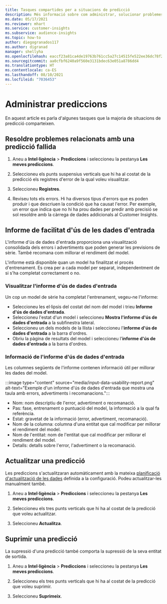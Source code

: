 ```yaml
---
title: Tasques compartides per a situacions de predicció
description: Més informació sobre com administrar, solucionar problemes i millor les prediccions.
ms.date: 05/17/2021
ms.reviewer: mhart
ms.service: customer-insights
ms.subservice: audience-insights
ms.topic: how-to
author: diegogranados117
ms.author: digranad
manager: shellyha
ms.openlocfilehash: eaccf23a81ca4de19763b761cc5a27c14515fe522ee36dc78f294208b681966e
ms.sourcegitcommit: aa0cfbf6240a9f560e3131bdec63e051a8786dd4
ms.translationtype: HT
ms.contentlocale: ca-ES
ms.lasthandoff: 08/10/2021
ms.locfileid: "7036453"
---
```

# <a name="manage-predictions"></a>Administrar prediccions

En aquest article es parla d'algunes tasques que la majoria de situacions de predicció comparteixen.

## <a name="troubleshoot-a-failed-prediction"></a>Resoldre problemes relacionats amb una predicció fallida

1. Aneu a **Intel·ligència** > **Prediccions** i seleccioneu la pestanya **Les meves prediccions**.

1. Seleccioneu els punts suspensius verticals que hi ha al costat de la predicció els registres d'error de la qual voleu visualitzar.

1. Seleccioneu **Registres**.

1. Reviseu tots els errors. Hi ha diversos tipus d'errors que es poden produir i que descriuen la condició que ha causat l'error. Per exemple, un error que indica que no hi ha prou dades per predir amb precisió se sol resoldre amb la càrrega de dades addicionals al Customer Insights.

## <a name="input-data-usability-report"></a>Informe de facilitat d'ús de les dades d'entrada

L'informe d'ús de dades d'entrada proporciona una visualització consolidada dels errors i advertiments que poden generar les previsions de sèrie. També recomana com millorar el rendiment del model.

L'informe està disponible quan un model ha finalitzat el procés d'entrenament. Es crea per a cada model per separat, independentment de si s'ha completat correctament o no.

### <a name="view-the-input-data-usability-report"></a>Visualitzar l'informe d'ús de dades d'entrada

Un cop un model de sèrie ha completat l'entrenament, vegeu-ne l'informe:
- Seleccioneu les el·lipsis del costat del nom del model i trieu **Informe d'ús de dades d'entrada**.
- Seleccioneu l'estat d'un model i seleccioneu **Mostra l'informe d'ús de dades d'entrada** a la subfinestra lateral.
- Seleccioneu un dels models de la llista i seleccioneu l'**informe d'ús de dades d'entrada** a la barra d'ordres.
- Obriu la pàgina de resultats del model i seleccioneu l'**informe d'ús de dades d'entrada** a la barra d'ordres.

### <a name="information-in-the-input-data-usability-report"></a>Informació de l'informe d'ús de dades d'entrada

Les columnes següents de l'informe contenen informació útil per millorar les dades del model.

:::image type="content" source="media/input-data-usability-report.png" alt-text="Exemple d'un informe d'ús de dades d'entrada que mostra una taula amb errors, advertiments i recomanacions.":::

- Nom: nom descriptiu de l'error, advertiment o recomanació.
- Pas: fase, entrenament o puntuació del model, la informació a la qual fa referència.
- Estat: gravetat de la informació (error, advertiment, recomanació).
- Nom de la columna: columna d'una entitat que cal modificar per millorar el rendiment del model.
- Nom de l'entitat: nom de l'entitat que cal modificar per millorar el rendiment del model.
- Detalls: detalls sobre l'error, l'advertiment o la recomanació.

## <a name="refresh-a-prediction"></a>Actualitzar una predicció

Les prediccions s'actualitzaran automàticament amb la mateixa [planificació d'actualització de les dades](system.md#schedule-tab) definida a la configuració. Podeu actualitzar-les manualment també.

1. Aneu a **Intel·ligència** > **Prediccions** i seleccioneu la pestanya **Les meves prediccions**.

1. Seleccioneu els tres punts verticals que hi ha al costat de la predicció que voleu actualitzar.

1. Seleccioneu **Actualitza**.

## <a name="delete-a-prediction"></a>Suprimir una predicció

La supressió d'una predicció també comporta la supressió de la seva entitat de sortida.

1. Aneu a **Intel·ligència** > **Prediccions** i seleccioneu la pestanya **Les meves prediccions**.

1. Seleccioneu els tres punts verticals que hi ha al costat de la predicció que voleu suprimir.

1. Seleccioneu **Suprimeix**.
